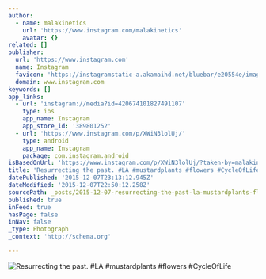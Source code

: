 ```yaml
---
author:
  - name: malakinetics
    url: 'https://www.instagram.com/malakinetics'
    avatar: {}
related: []
publisher:
  url: 'https://www.instagram.com'
  name: Instagram
  favicon: 'https://instagramstatic-a.akamaihd.net/bluebar/e20554e/images/ico/favicon.ico'
  domain: www.instagram.com
keywords: []
app_links:
  - url: 'instagram://media?id=420674101827491107'
    type: ios
    app_name: Instagram
    app_store_id: '389801252'
  - url: 'https://www.instagram.com/p/XWiN3lolUj/'
    type: android
    app_name: Instagram
    package: com.instagram.android
isBasedOnUrl: 'https://www.instagram.com/p/XWiN3lolUj/?taken-by=malakinetics'
title: 'Resurrecting the past. #LA #mustardplants #flowers #CycleOfLife'
datePublished: '2015-12-07T23:13:12.945Z'
dateModified: '2015-12-07T22:50:12.258Z'
sourcePath: _posts/2015-12-07-resurrecting-the-past-la-mustardplants-flowers-cycleofl.md
published: true
inFeed: true
hasPage: false
inNav: false
_type: Photograph
_context: 'http://schema.org'

---
```

![Resurrecting the past&period; &num;LA &num;mustardplants &num;flowers &num;CycleOfLife](https://scontent.cdninstagram.com/hphotos-xfa1/t51.2885-15/e15/11236037_906827012696168_308655328_n.jpg)